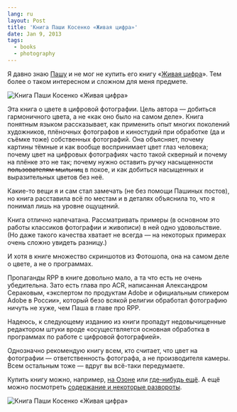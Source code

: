 ```yaml
---
lang: ru
layout: Post
title: 'Книга Паши Косенко «Живая цифра»'
date: Jan 9, 2013
tags:
  - books
  - photography
---
```


Я давно знаю [Пашу](http://pavel-kosenko.livejournal.com/) и не мог не купить его книгу «[Живая цифра](http://www.ozon.ru/context/detail/id/19415674/?partner=sapegin)». Тем более о таком интересном и сложном для меня предмете.

![Книга Паши Косенко «Живая цифра»](http://wow.sapegin.me/1H3W3P302l22/kosenko-book.png)

Эта книга о цвете в цифровой фотографии. Цель автора — добиться гармоничного цвета, а не «как оно было на самом деле». Книга понятным языком рассказывает, как применить опыт многих поколений художников, плёночных фотографов и киностудий при обработке (да и съёмке тоже) собственных фотографий. Она объясняет, почему картины тёмные и как вообще воспринимает цвет глаз человека; почему цвет на цифровых фотографиях часто такой скверный и почему на плёнке это не так; почему нужно оставить ручку насыщенности ~~пользователям мыльниц~~ в покое, и как добиться насыщенных и выразительных цветов без неё.

<!--more-->

Какие-то вещи я и сам стал замечать (не без помощи Пашиных постов), но книга расставила всё по местам и в деталях объяснила то, что я понимал лишь на уровне ощущений.

Книга отлично напечатана. Рассматривать примеры (в основном это работы классиков фотографии и живописи) в ней одно удовольствие. (Но даже такого качества хватает не всегда — на некоторых примерах очень сложно увидеть разницу.)

И хотя в книге множество скриншотов из Фотошопа, она на самом деле о цвете, а не о программах.

Пропаганды RPP в книге довольно мало, а та что есть не очень убедительна. Зато есть глава про ACR, написанная Александром Сераковым, «экспертом по продуктам Adobe и официальным спикером Adobe в России», который безо всякой религии обработал фотографию ничуть не хуже, чем Паша в главе про RPP.

Надеюсь, к следующему изданию из книги пропадут недовычищенные редактором штуки вроде «осуществляется основная обработка в программах по работе с цифровой фотографией».

Однозначно рекомендую книгу всем, кто считает, что цвет на фотографии — ответственность фотографа, а не производителя камеры. Всем остальным тоже — вдруг вы всё-таки передумаете.

Купить книгу можно, например, [на Озоне](http://www.ozon.ru/context/detail/id/19415674/?partner=sapegin) или [где-нибудь ещё](http://pavel-kosenko.livejournal.com/444989.html). А ещё можно посмотреть [содержание и некоторые развороты](http://pavel-kosenko.livejournal.com/444288.html).

![Книга Паши Косенко «Живая цифра»](http://wow.sapegin.me/1d0r2F0F3P47/f80bf9a6500e11e283e322000a9f1948-7.jpg)
